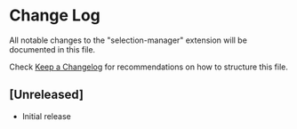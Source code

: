 # Change Log

All notable changes to the "selection-manager" extension will be documented in this file.

Check [Keep a Changelog](http://keepachangelog.com/) for recommendations on how to structure this file.

## [Unreleased]

- Initial release